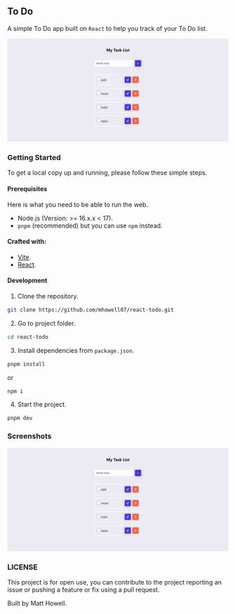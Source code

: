 ## To Do
A simple To Do app built on `React` to help you track of your To Do list.

![Screenshot](./react-todo.png)

### Getting Started
To get a local copy up and running, please follow these simple steps.

#### Prerequisites
Here is what you need to be able to run the web.
- Node.js (Version: >= 16.x.x < 17).
- `pnpm` (recommended) but you can use `npm` instead.

#### Crafted with:
- [Vite](https://vite.dev/).
- [React](https://react.dev/).

#### Development
1. Clone the repository.
```sh
git clone https://github.com/mhowell07/react-todo.git
```

2. Go to project folder.
```sh
cd react-todo
```

3. Install dependencies from `package.json`.
```sh
pnpm install
```
or
```sh
npm i
```

4. Start the project.
```sh
pnpm dev
```

### Screenshots

![Screenshot](./react-todo.png)

### LICENSE
This project is for open use, you can contribute to the project reporting an issue or pushing a feature or fix using a pull request.

Built by Matt Howell.